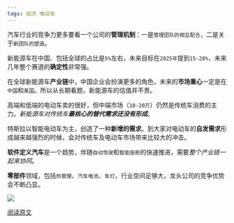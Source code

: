 ```yaml
---
tags: 经济 电动车
---
```


汽车行业的竞争力更多要看一个公司的**管理机制**：一是`管理团队的相互配合`，二是关于`新团队的塑造`。

新能源车在中国、包括全球的占比是`5%`左右，未来目标在`2025年`提到`15-20%`，未来几年整个赛道的**确定性**非常强。

在全球新能源车**产业链**中，中国企业会扮演更多的角色，未来的**市场重心**一定是在`中国`和`美国`。所以从长期看题，新能源车的估值并不贵。

高端和低端的电动车卖的很好，但中端市场（`10-20万`）仍然是传统车消费的主力。*新能源车对传统车**最核心的替代需求还没有形成***。

特斯拉以智能电动车为主，创造了一种**新增的需求**。到大家对电动车的**自发需求**形成越来越强烈的时候，会对传统车及电动车市场带来比较大的冲击。

**软件定义汽车**是一个趋势，伴随`自动驾驶`和`智能座舱`的快速推进，需要*整个产业链一起来协同*。

**零部件**领域，包括`热管理`、`汽车电池`、`车灯`，行业空间足够大，龙头公司的竞争优势会不断凸显。

![](http://8.134.51.249/DailyRead/assets/images/0214.png)

[阅读原文](https://m.cnbeta.com/view/1090485.htm)
